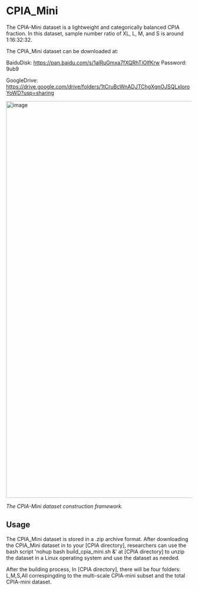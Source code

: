 # CPIA_Mini

The CPIA-Mini dataset is a lightweight and categorically balanced CPIA fraction. 
In this dataset, sample number ratio of XL, L, M, and S is around 1:16:32:32.

The CPIA_Mini dataset can be downloaded at:

BaiduDisk: https://pan.baidu.com/s/1alRuGmxa7fXQRhTiOlfKrw  Password: 9ub9

GoogleDrive: https://drive.google.com/drive/folders/1tCruBcWnADJTChgXgnOJSQLxIoroYoWD?usp=sharing

<img width="1076" alt="image" src="https://github.com/zhanglab2021/CPIA_Dataset/assets/91015667/b783e21c-c67e-4ceb-a1d8-e6b5294e7481">

*The CPIA-Mini dataset construction framework.*


## Usage

The CPIA_Mini dataset is stored in a .zip archive format. After downloading the CPIA_Mini dataset in to your [CPIA directory], researchers can use the bash script 'nohup bash build_cpia_mini.sh &' at [CPIA directory] to unzip the dataset in a Linux operating system and use the dataset as needed.

After the building process, In [CPIA directory], there will be four folders: L,M,S,All correspingding to the multi-scale CPIA-mini subset and the total CPIA-mini dataset.
